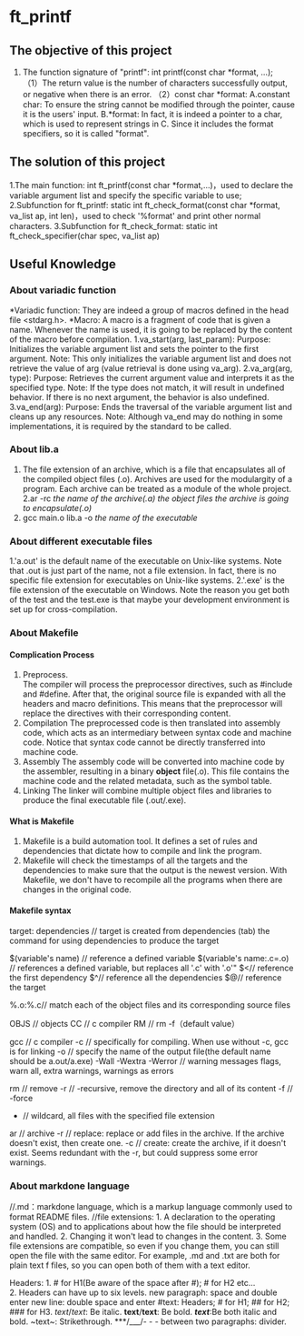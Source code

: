# ft_printf
## The **objective** of this project
1. The function signature of "printf": int printf(const char *format, ...);<br>（1）The return value is the number of characters successfully output, or negative when there is an error.
   （2）const char *format:
A.constant char: To ensure the string cannot be modified through the pointer, cause it is the users' input.
B.*format: In fact, it is indeed a pointer to a char, which is used to represent strings in C. Since it includes the format specifiers, so it is called "format".

## The **solution** of this project
1.The main function: 
int ft_printf(const char *format,...)，used to declare the variable argument list and specify the specific variable to use;
2.Subfunction for ft_printf:
static int ft_check_format(const char *format, va_list ap, int len)，used to check '%format' and print other normal characters.
3.Subfunction for ft_check_format:
static int ft_check_specifier(char spec, va_list ap)


## Useful Knowledge
### About variadic function
*Variadic function: They are indeed a group of macros defined in the head file <stdarg.h>.
*Macro:  A macro is a fragment of code that is given a name. Whenever the name is used, it is going to be replaced by the content of the macro before compilation.
1.va_start(arg, last_param):
Purpose: Initializes the variable argument list and sets the pointer to the first argument.
Note: This only initializes the variable argument list and does not retrieve the value of arg (value retrieval is done using va_arg).
2.va_arg(arg, type):
Purpose: Retrieves the current argument value and interprets it as the specified type.
Note:
If the type does not match, it will result in undefined behavior.
If there is no next argument, the behavior is also undefined.
3.va_end(arg):
Purpose: Ends the traversal of the variable argument list and cleans up any resources.
Note: Although va_end may do nothing in some implementations, it is required by the standard to be called.

### About lib.a
1. The file extension of an archive, which is a file that encapsulates all of the compiled object files (.o). Archives are used for the modulargity of a program. Each archive can be treated as a module of the whole project.
2.ar -rc *the name of the archive(.a)* *the object files the archive is going to encapsulate(.o)*
3. gcc main.o lib.a -o *the name of the executable*

### About different executable files
1.'a.out' is the default name of the executable on Unix-like systems. Note that .out is just part of the name, not a file extension. In fact, there is no specific file extension for executables on Unix-like systems.
2.'.exe' is the file extension of the executable on Windows. Note the reason you get both of the test and the test.exe is that maybe your development environment is set up for cross-compilation.

### About Makefile
#### Complication Process
1. Preprocess.  
The compiler will process the preprocessor directives, such as #include and #define. After that, the original source file is expanded with all the headers and macro definitions. This means that the preprocessor will replace the directives with their corresponding content.
2. Compilation
The preprocessed code is then translated into assembly code, which acts as an intermediary between syntax code and machine code. Notice that syntax code cannot be directly transferred into machine code.
3. Assembly
The assembly code will be converted into machine code by the assembler, resulting in a binary **object** file(.o). This file contains the machine code and the related metadata, such as the symbol table.
4. Linking
The linker will combine multiple object files and libraries to produce the final executable file (.out/.exe).

#### What is Makefile
1. Makefile is a build automation tool. It defines a set of rules and dependencies that dictate how to compile and link the program.
2. Makefile will check the timestamps of all the targets and the dependencies to make sure that the output is the newest version. With Makefile, we don't have to recompile all the programs when there are changes in the original code.

#### Makefile syntax
target: dependencies // target is created from dependencies
(tab) the command for using dependencies to produce the target

$(variable's name) // reference a defined variable
$(variable's name:.c=.o) // references a defined variable, but replaces all '.c' with '.o'"
$<// reference the first dependency
$^// reference all the dependencies
$@// reference the target

%.o:%.c// match each of the object files and its corresponding source files

OBJS // objects
CC // c compiler
RM // rm -f（default value）

gcc // c compiler
-c // specifically for compiling. When use without -c, gcc is for linking
-o // specify the name of the output file(the default name should be a.out/a.exe)
-Wall -Wextra -Werror // warning messages flags, warn all, extra warnings, warnings as errors

rm // remove
-r // -recursive, remove the directory and all of its content
-f // -force

* // wildcard, all files with the specified file extension

ar // archive
-r // replace: replace or add files in the archive. If the archive doesn't exist, then create one.
-c // create: create the archive, if it doesn't exist. Seems redundant with the -r, but could suppress some error warnings.



### About **markdone language**
//.md：markdone language, which is a markup language commonly used to format README files.
//file extensions: 1. A declaration to the operating system (OS) and to applications about how the file should be interpreted and handled.
                   2. Changing it won't lead to changes in the content.
                   3. Some file extensions are compatible, so even if you change them, you can still open the file with the same editor. For example, .md and .txt are both for plain text f                            files, so you can open both of them with a text editor.

Headers: 1. # for H1(Be aware of the space after #); # for H2 etc...  
         2. Headers can have up to six levels.
new paragraph: space and double enter
new line: double space and enter
#text: Headers; # for H1; ## for H2; ### for H3.
*text*/_text_: Be italic.
**text**/__text__: Be bold.
***text***:Be both italic and bold.
~text~: Strikethrough.
***/___/- - - between two paragraphs: divider.
